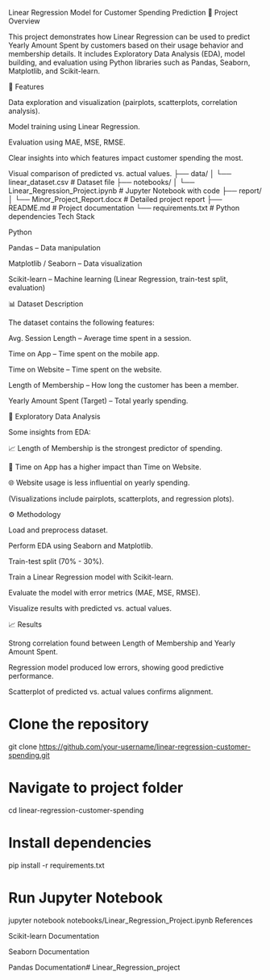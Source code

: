 Linear Regression Model for Customer Spending Prediction
📌 Project Overview

This project demonstrates how Linear Regression can be used to predict Yearly Amount Spent by customers based on their usage behavior and membership details.
It includes Exploratory Data Analysis (EDA), model building, and evaluation using Python libraries such as Pandas, Seaborn, Matplotlib, and Scikit-learn.

🚀 Features

Data exploration and visualization (pairplots, scatterplots, correlation analysis).

Model training using Linear Regression.

Evaluation using MAE, MSE, RMSE.

Clear insights into which features impact customer spending the most.

Visual comparison of predicted vs. actual values.
├── data/
│   └── linear_dataset.csv          # Dataset file
├── notebooks/
│   └── Linear_Regression_Project.ipynb   # Jupyter Notebook with code
├── report/
│   └── Minor_Project_Report.docx   # Detailed project report
├── README.md                       # Project documentation
└── requirements.txt                # Python dependencies
Tech Stack

Python

Pandas – Data manipulation

Matplotlib / Seaborn – Data visualization

Scikit-learn – Machine learning (Linear Regression, train-test split, evaluation)

📊 Dataset Description

The dataset contains the following features:

Avg. Session Length – Average time spent in a session.

Time on App – Time spent on the mobile app.

Time on Website – Time spent on the website.

Length of Membership – How long the customer has been a member.

Yearly Amount Spent (Target) – Total yearly spending.

🔎 Exploratory Data Analysis

Some insights from EDA:

📈 Length of Membership is the strongest predictor of spending.

📱 Time on App has a higher impact than Time on Website.

🌐 Website usage is less influential on yearly spending.

(Visualizations include pairplots, scatterplots, and regression plots).

⚙️ Methodology

Load and preprocess dataset.

Perform EDA using Seaborn and Matplotlib.

Train-test split (70% - 30%).

Train a Linear Regression model with Scikit-learn.

Evaluate the model with error metrics (MAE, MSE, RMSE).

Visualize results with predicted vs. actual values.

📈 Results

Strong correlation found between Length of Membership and Yearly Amount Spent.

Regression model produced low errors, showing good predictive performance.

Scatterplot of predicted vs. actual values confirms alignment.
# Clone the repository
git clone https://github.com/your-username/linear-regression-customer-spending.git

# Navigate to project folder
cd linear-regression-customer-spending

# Install dependencies
pip install -r requirements.txt

# Run Jupyter Notebook
jupyter notebook notebooks/Linear_Regression_Project.ipynb
References

Scikit-learn Documentation

Seaborn Documentation

Pandas Documentation# Linear_Regression_project
